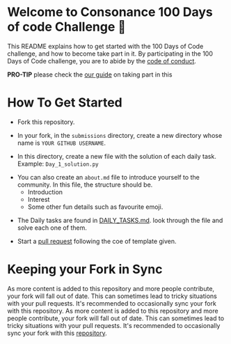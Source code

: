 # Welcome to Consonance 100 Days of code Challenge 🚩

This README explains how to get started with the 100 Days of Code challenge, and how to become take part in it. By participating in the 100 Days of Code challenge, you are to abide by the [code of conduct](./.github/CODE_OF_CONDUCT.md).

**PRO-TIP** please check the [our guide](./.github/guildlines.md) on taking part in this

# How To Get Started

- Fork this repository.

- In your fork, in the `submissions` directory, create a new directory  whose name is `YOUR GITHUB USERNAME`.

- In this directory, create a new file with the solution of each daily task. Example: `Day_1_solution.py`

* You can also create an `about.md` file to introduce yourself to the community. In this file, the structure should be.
  * Introduction <br>
  * Interest <br>
  * Some other fun details such as favourite emoji.<br>


- The Daily tasks are found in [DAILY_TASKS.md](DAILY_TASKS.md). look through the file and solve each one of them.

- Start a [pull request](./.github/pull-request-template.md) following the coe of template given.


# Keeping your Fork in Sync

As more content is added to this repository and more people contribute, your fork will fall out of date. This can sometimes lead to tricky situations with your pull requests. It's recommended to occasionally sync your fork with this repository. As more content is added to this repository and more people contribute, your fork will fall out of date. This can sometimes lead to tricky situations with your pull requests. It's recommended to occasionally sync your fork with this [repository](https://help.github.com/articles/syncing-a-fork/).
